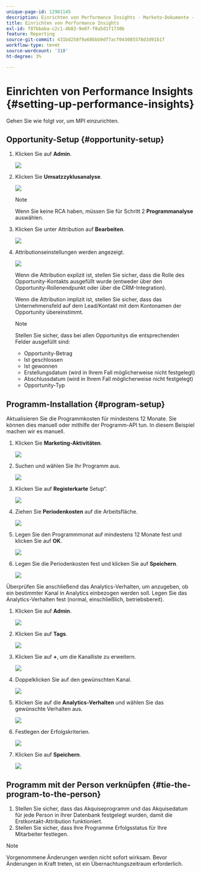 ```yaml
---
unique-page-id: 12981145
description: Einrichten von Performance Insights - Marketo-Dokumente - Produktdokumentation
title: Einrichten von Performance Insights
exl-id: f87bbaba-c2c1-4b83-9e07-f8a5d1f1738b
feature: Reporting
source-git-commit: 431bd258f9a68bbb9df7acf043085578d3d91b1f
workflow-type: tm+mt
source-wordcount: '310'
ht-degree: 3%

---
```


# Einrichten von Performance Insights {#setting-up-performance-insights}

Gehen Sie wie folgt vor, um MPI einzurichten.

## Opportunity-Setup {#opportunity-setup}

1. Klicken Sie auf **Admin**.

   ![](assets/admin.png)

1. Klicken Sie **Umsatzzyklusanalyse**.

   ![](assets/two-2.png)

   >[!NOTE]
   >
   >Wenn Sie keine RCA haben, müssen Sie für Schritt 2 **Programmanalyse** auswählen.

1. Klicken Sie unter Attribution auf **Bearbeiten**.

   ![](assets/three-1.png)

1. Attributionseinstellungen werden angezeigt.

   ![](assets/four-2.png)

   Wenn die Attribution explizit ist, stellen Sie sicher, dass die Rolle des Opportunity-Kontakts ausgefüllt wurde (entweder über den Opportunity-Rollenendpunkt oder über die CRM-Integration).

   Wenn die Attribution implizit ist, stellen Sie sicher, dass das Unternehmensfeld auf dem Lead/Kontakt mit dem Kontonamen der Opportunity übereinstimmt.

   >[!NOTE]
   >
   >Stellen Sie sicher, dass bei allen Opportunitys die entsprechenden Felder ausgefüllt sind:
   >
   >* Opportunity-Betrag
   >* Ist geschlossen
   >* Ist gewonnen
   >* Erstellungsdatum (wird in Ihrem Fall möglicherweise nicht festgelegt)
   >* Abschlussdatum (wird in Ihrem Fall möglicherweise nicht festgelegt)
   >* Opportunity-Typ

## Programm-Installation {#program-setup}

Aktualisieren Sie die Programmkosten für mindestens 12 Monate. Sie können dies manuell oder mithilfe der Programm-API tun. In diesem Beispiel machen wir es manuell.

1. Klicken Sie **Marketing-Aktivitäten**.

   ![](assets/ma.png)

1. Suchen und wählen Sie Ihr Programm aus.

   ![](assets/select-program.png)

1. Klicken Sie auf **Registerkarte** Setup“.

   ![](assets/setup-tab.png)

1. Ziehen Sie **Periodenkosten** auf die Arbeitsfläche.

   ![](assets/period-cost.png)

1. Legen Sie den Programmmonat auf mindestens 12 Monate fest und klicken Sie auf **OK**.

   ![](assets/set-period.png)

1. Legen Sie die Periodenkosten fest und klicken Sie auf **Speichern**.

   ![](assets/set-cost.png)

Überprüfen Sie anschließend das Analytics-Verhalten, um anzugeben, ob ein bestimmter Kanal in Analytics einbezogen werden soll. Legen Sie das Analytics-Verhalten fest (normal, einschließlich, betriebsbereit).

1. Klicken Sie auf **Admin**.

   ![](assets/admin.png)

1. Klicken Sie auf **Tags**.

   ![](assets/tags.png)

1. Klicken Sie auf **+**, um die Kanalliste zu erweitern.

   ![](assets/channel.png)

1. Doppelklicken Sie auf den gewünschten Kanal.

   ![](assets/channel-click.png)

1. Klicken Sie auf die **Analytics-Verhalten** und wählen Sie das gewünschte Verhalten aus.

   ![](assets/edit-channel.png)

1. Festlegen der Erfolgskriterien.

   ![](assets/success.png)

1. Klicken Sie auf **Speichern**.

   ![](assets/save.png)

## Programm mit der Person verknüpfen {#tie-the-program-to-the-person}

1. Stellen Sie sicher, dass das Akquiseprogramm und das Akquisedatum für jede Person in Ihrer Datenbank festgelegt wurden, damit die Erstkontakt-Attribution funktioniert.
1. Stellen Sie sicher, dass Ihre Programme Erfolgsstatus für Ihre Mitarbeiter festlegen.

>[!NOTE]
>
>Vorgenommene Änderungen werden nicht sofort wirksam. Bevor Änderungen in Kraft treten, ist ein Übernachtungszeitraum erforderlich.
